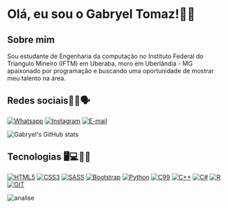 # Olá, eu sou o Gabryel Tomaz!👋👋

## Sobre mim

Sou estudante de Engenharia da computação no Instituto Federal do Triangulo Mineiro (IFTM) em Uberaba, moro em Uberlândia - MG apaixonado por programação e buscando uma oportunidade de mostrar meu talento na área.


## Redes sociais📱📧🗣️

[![Whatsapp](https://img.shields.io/badge/WhatsApp-25D366?style=for-the-badge&logo=whatsapp&logoColor=white)](https://api.whatsapp.com/send?phone=5534996632010)
[![Instagram](https://img.shields.io/badge/Instagram-E4405F?style=for-the-badge&logo=instagram&logoColor=white)](https://www.instagram.com/gabryel.tomaz/) 
[![E-mail](https://img.shields.io/badge/Gmail-D14836?style=for-the-badge&logo=gmail&logoColor=white)](https://criarmeulink.com.br/u/1712760949)

![Gabryel's GitHub stats](https://github-readme-stats.vercel.app/api?username=gabryeltomaz&show_icons=true&theme=dracula)


## Tecnologias 🖥️💻👨‍💻

[![HTML5](https://img.shields.io/badge/HTML5-E34F26?style=for-the-badge&logo=html5&logoColor=white)](https://www.w3schools.com/tags/tag_doctype.asp)
[![CSS3](https://img.shields.io/badge/CSS3-1572B6?style=for-the-badge&logo=css3&logoColor=white)](https://www.w3schools.com/cssref/index.php)
[![SASS](https://img.shields.io/badge/Sass-CC6699?style=for-the-badge&logo=sass&logoColor=white)](https://sass-lang.com/documentation/)
[![Bootstrap](https://img.shields.io/badge/Bootstrap-563D7C?style=for-the-badge&logo=bootstrap&logoColor=white)](https://getbootstrap.com/docs/4.1/getting-started/introduction/)
[![Python](https://img.shields.io/badge/Python-3776AB?style=for-the-badge&logo=python&logoColor=white)](https://docs.python.org/3/)
[![C99](https://img.shields.io/badge/C-00599C?style=for-the-badge&logo=c&logoColor=white)](https://devdocs.io/c/)
[![C++](https://img.shields.io/badge/C%2B%2B-00599C?style=for-the-badge&logo=c%2B%2B&logoColor=white)](https://devdocs.io/cpp/)
[![C#](https://img.shields.io/badge/C%23-239120?style=for-the-badge&logo=c-sharp&logoColor=white)](https://www.w3schools.com/cs/index.php)
[![R](https://img.shields.io/badge/R-276DC3?style=for-the-badge&logo=r&logoColor=white)](https://www.rdocumentation.org/)
[![GIT](https://img.shields.io/badge/GIT-E44C30?style=for-the-badge&logo=git&logoColor=white)](https://git-scm.com/doc)

![analise](https://github-readme-stats.vercel.app/api/top-langs/?username=gabryeltomaz&theme=dracula)

